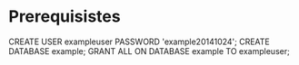 # Prerequisistes
CREATE USER exampleuser PASSWORD 'example20141024';
CREATE DATABASE example;
GRANT ALL ON DATABASE example TO exampleuser;
